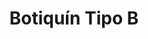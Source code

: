 ---
title: "Botiquín Tipo B"
description: "Kit de Primeros Auxilios Extendido para Emergencias Completas"
line: "Línea de primeros auxilios"
main:
  id: 204 # ID único para este producto
  content: |
    Presentamos nuestro **Botiquín Tipo B** – la solución integral para la gestión de emergencias médicas de mayor alcance. Parte fundamental de nuestra **Línea de Primeros Auxilios**, este kit robusto contiene una extensa dotación de 59 productos, cuidadosamente seleccionados para afrontar situaciones que requieren una intervención más avanzada y equipos más diversos.

  imgCard: "@/images/products/botiquin-tipo-b-card.avif" # Sugerencia de imagen para la tarjeta
  imgMain: "@/images/products/botiquin-tipo-b-main.avif" # Sugerencia de imagen principal
  imgAlt: "Botiquín de primeros auxilios tipo B con 59 productos"
tabs:
  - id: "tabs-with-card-item-1"
    dataTab: "#tabs-with-card-1"
    title: "Descripción General"
  - id: "tabs-with-card-item-2"
    dataTab: "#tabs-with-card-2"
    title: "Contenido y Precio"
  - id: "tabs-with-card-item-3"
    dataTab: "#tabs-with-card-3"
    title: "Ideal Para..."
longDescription:
  title: "Preparación Superior para Desafíos Mayores"
  subTitle: |
    El Botiquín Tipo B de Extintores del Risaralda es una herramienta indispensable para empresas, instituciones educativas, conjuntos residenciales o eventos con gran afluencia de personas. Su amplia dotación permite atender desde lesiones comunes hasta situaciones que requieren inmovilización o control de hemorragias severas, brindando una respuesta de primeros auxilios más completa y profesional.
  btnTitle: "Adquiere tu Botiquín Tipo B"
  btnURL: "#"
descriptionList:
  - title: "Dotación Ampliada"
    subTitle: "Incluye 59 productos diseñados para cubrir una variedad más amplia de emergencias, incluyendo traumatismos y situaciones más complejas."
  - title: "Versatilidad"
    subTitle: "Adecuado para múltiples entornos y con capacidad para atender a un mayor número de personas o situaciones."
  - title: "Organización Eficiente"
    subTitle: "Compartimentos internos que facilitan la organización y el acceso rápido a cada insumo en momentos críticos."
specificationsLeft:
  - title: "Cantidad de Productos"
    subTitle: "59 productos."
  - title: "Precio"
    subTitle: "$650.000"
  - title: "Dotación Detallada Incluida" # LISTA DETALLADA DE LOS 59 PRODUCTOS
    subTitle: |
      - **Material de Curación:**
        - Gasa estéril (varios tamaños y cantidades)
        - Vendas elásticas (varios tamaños)
        - Vendas de gasa
        - Apósito transparente o protector
        - Esparadrapo hipoalergénico
        - Tiras adhesivas para sutura (opcional)
        - Algodón (paquete)
      - **Antisépticos y Desinfectantes:**
        - Solución salina (para lavado de heridas)
        - Clorhexidina o Povidona Yodada (frasco)
        - Alcohol antiséptico (frasco/toallitas)
      - **Herramientas y Accesorios:**
        - Tijeras de trauma o de punta roma
        - Pinzas de disección (para astillas)
        - Bajalenguas (para inmovilización o examen)
        - Guantes desechables (varios pares)
        - Mascarilla de RCP (con válvula unidireccional)
        - Termómetro digital (opcional)
        - Linterna pequeña (con baterías)
        - Manta térmica de emergencia
        - Bolsas para residuos biológicos
        - Silbato de emergencia
        - Libreta y lápiz para registro
      - **Inmovilización y Soporte:**
        - Férulas moldeables (para dedos/muñeca)
        - Venda triangular / Cabestrillo
        - Collarín cervical (tipo blando o ajustable)
      - **Medicamentos Básicos (sin receta médica):**
        - Analgésicos/antiinflamatorios (ej. Ibuprofeno, Acetaminofén - solo si permitido por normativas locales y se vende como "dotación estándar")
        - Antihistamínicos (para reacciones alérgicas leves - verificar normativa)
        - Sobres de suero oral (para deshidratación)
      - **Otros:**
        - Lista de teléfonos de emergencia
        - Manual básico de primeros auxilios (actualizado)
      - **(Añade aquí los 59 productos exactos, agrupándolos si es posible)**
  - title: "Dimensiones y Material del Estuche"
    subTitle: "Estuche rígido o semirrígido de policarbonato/tela resistente (ej. 35x25x15 cm) con cierres herméticos."
tableData:
  - feature: ["Especificación", "Valor"]
    description:
      - ["Tipo de Botiquín", "Tipo B / Extendido"]
      - ["Cantidad de Artículos", "59"]
      - ["Precio (COP)", "$650.000"]
      - ["Uso Recomendado", "Empresas, Escuelas, Conjuntos Residenciales, Eventos"]
      - ["Cumple Normativa", "Resolución 0705 de 2007 (Ministerio de Protección Social) / Otras normativas pertinentes para dotaciones extensas."]
blueprints:
  first: "@/images/blueprint-botiquin-b-1.avif" # Diagrama del botiquín abierto mostrando la organización
  second: "@/images/blueprint-botiquin-b-2.avif" # Vista exterior del botiquín con detalles de sujeción
---